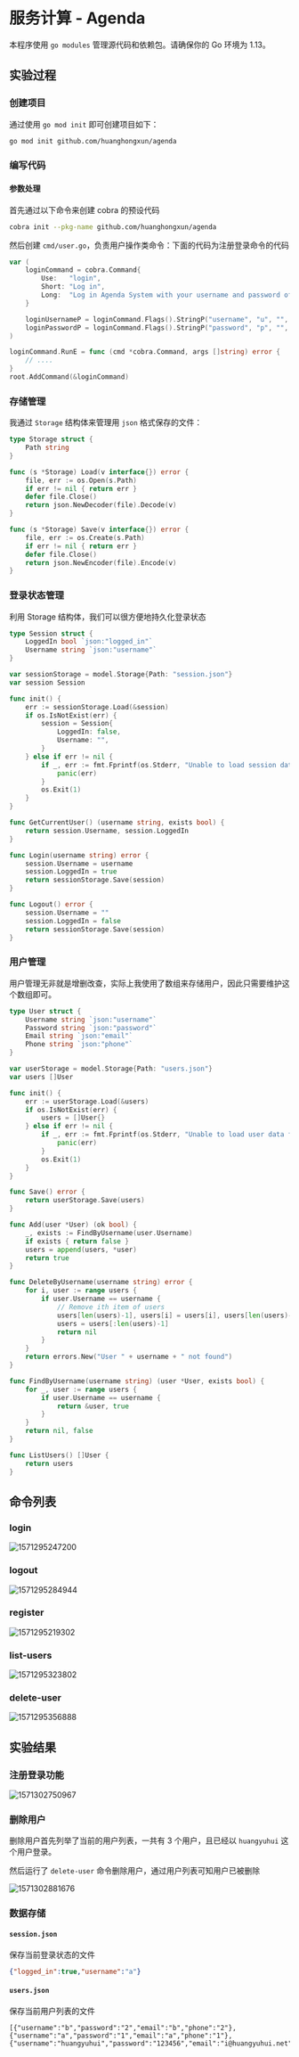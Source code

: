 # 服务计算 - Agenda

本程序使用 `go modules` 管理源代码和依赖包。请确保你的 Go 环境为 1.13。

## 实验过程

### 创建项目

通过使用 `go mod init` 即可创建项目如下：

```bash
go mod init github.com/huanghongxun/agenda
```

### 编写代码

#### 参数处理

首先通过以下命令来创建 cobra 的预设代码

```bash
cobra init --pkg-name github.com/huanghongxun/agenda
```

然后创建 `cmd/user.go`，负责用户操作类命令：下面的代码为注册登录命令的代码

```go
var (
	loginCommand = cobra.Command{
		Use:   "login",
		Short: "Log in",
		Long:  "Log in Agenda System with your username and password of a registered account",
	}

	loginUsernameP = loginCommand.Flags().StringP("username", "u", "", "username of a registered account")
	loginPasswordP = loginCommand.Flags().StringP("password", "p", "", "password of a registered account")
)

loginCommand.RunE = func (cmd *cobra.Command, args []string) error {
    // ....
}
root.AddCommand(&loginCommand)
```

### 存储管理

我通过 `Storage` 结构体来管理用 `json` 格式保存的文件：

```go
type Storage struct {
	Path string
}

func (s *Storage) Load(v interface{}) error {
	file, err := os.Open(s.Path)
	if err != nil { return err }
	defer file.Close()
	return json.NewDecoder(file).Decode(v)
}

func (s *Storage) Save(v interface{}) error {
	file, err := os.Create(s.Path)
	if err != nil { return err }
	defer file.Close()
	return json.NewEncoder(file).Encode(v)
}
```

### 登录状态管理

利用 Storage 结构体，我们可以很方便地持久化登录状态

```go
type Session struct {
	LoggedIn bool `json:"logged_in"`
	Username string `json:"username"`
}

var sessionStorage = model.Storage{Path: "session.json"}
var session Session

func init() {
	err := sessionStorage.Load(&session)
	if os.IsNotExist(err) {
		session = Session{
			LoggedIn: false,
			Username: "",
		}
	} else if err != nil {
		if _, err := fmt.Fprintf(os.Stderr, "Unable to load session data from session.json"); err != nil {
			panic(err)
		}
		os.Exit(1)
	}
}

func GetCurrentUser() (username string, exists bool) {
	return session.Username, session.LoggedIn
}

func Login(username string) error {
	session.Username = username
	session.LoggedIn = true
	return sessionStorage.Save(session)
}

func Logout() error {
	session.Username = ""
	session.LoggedIn = false
	return sessionStorage.Save(session)
}
```

### 用户管理

用户管理无非就是增删改查，实际上我使用了数组来存储用户，因此只需要维护这个数组即可。

```go
type User struct {
	Username string `json:"username"`
	Password string `json:"password"`
	Email string `json:"email"`
	Phone string `json:"phone"`
}

var userStorage = model.Storage{Path: "users.json"}
var users []User

func init() {
	err := userStorage.Load(&users)
	if os.IsNotExist(err) {
		users = []User{}
	} else if err != nil {
		if _, err := fmt.Fprintf(os.Stderr, "Unable to load user data from users.json: %s", err.Error()); err != nil {
			panic(err)
		}
		os.Exit(1)
	}
}

func Save() error {
	return userStorage.Save(users)
}

func Add(user *User) (ok bool) {
	_, exists := FindByUsername(user.Username)
	if exists { return false }
	users = append(users, *user)
	return true
}

func DeleteByUsername(username string) error {
	for i, user := range users {
		if user.Username == username {
			// Remove ith item of users
			users[len(users)-1], users[i] = users[i], users[len(users)-1]
			users = users[:len(users)-1]
			return nil
		}
	}
	return errors.New("User " + username + " not found")
}

func FindByUsername(username string) (user *User, exists bool) {
	for _, user := range users {
		if user.Username == username {
			return &user, true
		}
	}
	return nil, false
}

func ListUsers() []User {
	return users
}
```

## 命令列表

### login

![1571295247200](E:/sources/homework/service-computing/agenda/assets/1571295247200.png)

### logout

![1571295284944](E:/sources/homework/service-computing/agenda/assets/1571295284944.png)

### register

![1571295219302](E:/sources/homework/service-computing/agenda/assets/1571295219302.png)

### list-users

![1571295323802](E:/sources/homework/service-computing/agenda/assets/1571295323802.png)

### delete-user

![1571295356888](E:/sources/homework/service-computing/agenda/assets/1571295356888.png)



## 实验结果

### 注册登录功能

![1571302750967](assets/1571302750967.png)

### 删除用户

删除用户首先列举了当前的用户列表，一共有 3 个用户，且已经以 `huangyuhui` 这个用户登录。

然后运行了 `delete-user` 命令删除用户，通过用户列表可知用户已被删除

![1571302881676](assets/1571302881676.png)

### 数据存储

#### `session.json`

保存当前登录状态的文件

```json
{"logged_in":true,"username":"a"}
```

#### `users.json`

保存当前用户列表的文件

```
[{"username":"b","password":"2","email":"b","phone":"2"},{"username":"a","password":"1","email":"a","phone":"1"},{"username":"huangyuhui","password":"123456","email":"i@huangyuhui.net","phone":"12345678"}]
```